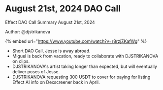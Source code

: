 # August 21st, 2024 DAO Call

Effect DAO Call Summary August 21st, 2024

Author: @djstrikanova

{% embed url="https://www.youtube.com/watch?v=r8rzjZKafWg" %}

* Short DAO Call, Jesse is away abroad.
* Miguel is back from vacation, ready to collaborate with DJSTRIKANOVA on clips.
* DJSTRIKANOVA's artist taking longer than expected, but will eventually deliver poses of Jesse.
* DJSTRIKANOVA requesting 300 USDT to cover for paying for listing Effect AI info on Dexscreener back in April.
